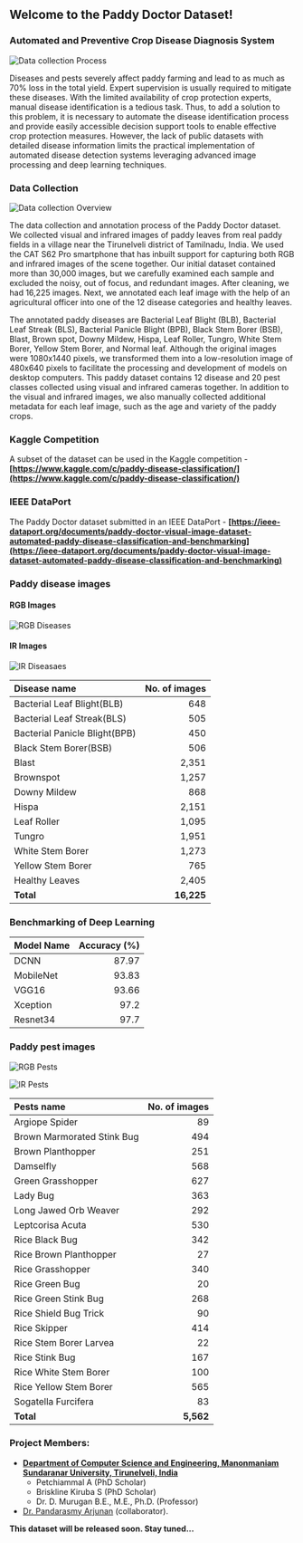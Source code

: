 ## Welcome to the Paddy Doctor Dataset!

### Automated and Preventive Crop Disease Diagnosis System

![Data collection Process](./assets/img/Datacollection_overview6.png)

Diseases and pests severely affect paddy farming and lead to as much as 70% loss in the total yield. Expert supervision is usually required to mitigate these diseases. With the limited availability of crop protection experts, manual disease identification is a tedious task. Thus, to add a solution to this problem, it is necessary to automate the disease identification process and provide easily accessible decision support tools to enable effective crop protection measures. However, the lack of public datasets with detailed disease information limits the practical implementation of automated disease detection systems leveraging advanced image processing and deep learning techniques.

### Data Collection
![Data collection Overview](./assets/img/Datacollection_overview6.png)

The data collection and annotation process of the Paddy Doctor dataset. We collected visual and infrared images of paddy leaves from real paddy fields in a village near the Tirunelveli district of Tamilnadu, India. We used the CAT S62 Pro smartphone that has inbuilt support for capturing both RGB and infrared images of the scene together. Our initial dataset contained more than 30,000 images, but we carefully examined each sample and excluded the noisy, out of focus, and redundant images. After cleaning, we had 16,225 images. Next, we annotated each leaf image with the help of an agricultural officer into one of the 12 disease categories and healthy leaves. 

The annotated paddy diseases are Bacterial Leaf Blight (BLB), Bacterial Leaf Streak (BLS), Bacterial Panicle Blight (BPB), Black Stem Borer (BSB), Blast, Brown spot, Downy Mildew, Hispa, Leaf Roller, Tungro, White Stem Borer, Yellow Stem Borer, and Normal leaf.  Although the original images were 1080x1440 pixels, we transformed them into a low-resolution image of 480x640 pixels to facilitate the processing and development of models on desktop computers. This  paddy dataset contains 12 disease and 20 pest classes collected using visual and infrared cameras together. In addition to the visual and infrared images, we also manually collected additional metadata for each leaf image, such as the age and variety of the paddy crops.


<!-- **Paddy Doctor** is a visual and infrared image dataset collected from real paddy fields in Tamilnadu, India. 
This dataset contains over 22,000 labelled paddy leaf images across 12 disease and 20 pest classes collected using visual and infrared cameras together. It also contains additional metadata, such as paddy type and age. These uniques features make this dataset suitable for benchmarking and evaluating automated disease identification techniques. -->

### Kaggle Competition
A subset of the dataset can be used in the Kaggle competition - 
**[https://www.kaggle.com/c/paddy-disease-classification/](https://www.kaggle.com/c/paddy-disease-classification/)**
### IEEE DataPort 
The Paddy Doctor dataset submitted in an IEEE DataPort - 
**[https://ieee-dataport.org/documents/paddy-doctor-visual-image-dataset-automated-paddy-disease-classification-and-benchmarking](https://ieee-dataport.org/documents/paddy-doctor-visual-image-dataset-automated-paddy-disease-classification-and-benchmarking)**

### Paddy disease images

#### RGB Images
![RGB Diseases](./assets/img/RGB_disease_classes2.png)

#### IR Images
![IR Diseasaes](./assets/img/IR_disease_classes.png)

|Disease name | No. of images |
| :--- | ---: |
|Bacterial Leaf Blight(BLB) | 648 |
|Bacterial Leaf Streak(BLS) | 505 |
|Bacterial Panicle Blight(BPB) | 450 |
|Black Stem Borer(BSB) | 506|
|Blast | 2,351 |
|Brownspot | 1,257 |
| Downy Mildew | 868|
|Hispa | 2,151|
|Leaf Roller | 1,095|
|Tungro | 1,951|
|White Stem Borer | 1,273|
|Yellow Stem Borer | 765|
|Healthy Leaves | 2,405|
|**Total** | **16,225**|

### Benchmarking of Deep Learning

|Model Name | Accuracy (%) |
| :--- | ---: |
|DCNN| 87.97 |
|MobileNet|93.83|
|VGG16|93.66|
|Xception|97.2|
|Resnet34|97.7|

### Paddy pest images
![RGB Pests](./assets/img/Pest_RGB_1.png)

![IR Pests](./assets/img/irpests.png)

|Pests name | No. of images |
| :--- | ---: |
|Argiope Spider |  89 |
|Brown Marmorated Stink Bug | 494  |
|Brown Planthopper | 251 |
|Damselfly  |  568 |
|Green Grasshopper | 627 |
|Lady Bug | 363 |
|Long Jawed Orb Weaver | 292 |
|Leptcorisa Acuta | 530 |
|Rice Black Bug | 342 |
|Rice Brown Planthopper| 27 |
|Rice Grasshopper | 340 |
|Rice Green Bug | 20 |
|Rice Green Stink Bug| 268 |
|Rice Shield Bug Trick | 90 |
|Rice Skipper | 414|
|Rice Stem Borer Larvea | 22 |
|Rice Stink Bug| 167 |
|Rice White Stem Borer| 100 
|Rice Yellow Stem Borer| 565 |
|Sogatella Furcifera| 83 |
|**Total** | **5,562**|

### Project Members: 

- **[Department of Computer Science and Engineering,  Manonmaniam Sundaranar University, Tirunelveli, India](https://www.msuniv.ac.in/Academic/Department/ComputerScience/Overview)**
   - Petchiammal A (PhD Scholar) 
   - Briskline Kiruba S (PhD Scholar)
   - Dr. D. Murugan B.E., M.E., Ph.D. (Professor)
- [Dr. Pandarasmy Arjunan](https://www.samy101.com/) (collaborator).

**This dataset will be released soon. Stay tuned...**
